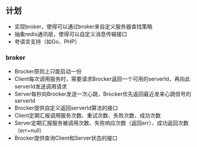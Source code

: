 ## 计划

+ 实现broker，使得可以通过broker来自定义服务器查找策略
+ 抽象redis通讯层，使得可以自定义消息传输接口
+ 夸语言支持（如Go、PHP）


### broker

+ Brocker原则上只能启动一份
+ Client每次调用服务时，需要请求Brocker返回一个可用的serverId，再向此serverId发送调用请求
+ Server每秒向Brocker发送一次心跳，Brocker优先返回最近发来心跳信号的serverId
+ Brocker提供自定义返回serverId算法的接口
+ Client定期汇报调用服务次数、重试次数、失败次数、成功次数
+ Server定期汇报服务被调用次数、失败响应次数（返回err）、成功返回次数（err=null）
+ Brocker提供查询Client和Server状态的接口
